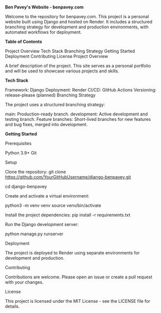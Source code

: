 **Ben Pavey's Website - benpavey.com**

Welcome to the repository for benpavey.com. This project is a personal website built using Django and hosted on Render. It includes a structured branching strategy for development and production environments, with automated workflows for deployment.

**Table of Contents**

Project Overview
Tech Stack
Branching Strategy
Getting Started
Deployment
Contributing
License
Project Overview

A brief description of the project. This site serves as a personal portfolio and will be used to showcase various projects and skills.

**Tech Stack**

Framework: Django
Deployment: Render
CI/CD: GitHub Actions
Versioning: release-please (planned)
Branching Strategy

The project uses a structured branching strategy:

main: Production-ready branch.
development: Active development and testing branch.
Feature branches: Short-lived branches for new features and bug fixes, merged into development.

**Getting Started**

Prerequisites

Python 3.9+
Git


Setup

Clone the repository: git clone https://github.com/YourGitHubUsername/django-benpavey.git

cd django-benpavey

Create and activate a virtual environment:

python3 -m venv venv
source venv/bin/activate

Install the project dependencies: pip install -r requirements.txt

Run the Django development server:

python manage.py runserver


Deployment

The project is deployed to Render using separate environments for development and production.

Contributing

Contributions are welcome. Please open an issue or create a pull request with your changes.

License

This project is licensed under the MIT License - see the LICENSE file for details.
